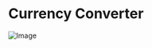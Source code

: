 # Currency Converter


![Image](https://github.com/user-attachments/assets/673c2bd0-f865-400c-b1c4-05cd7224684a)

